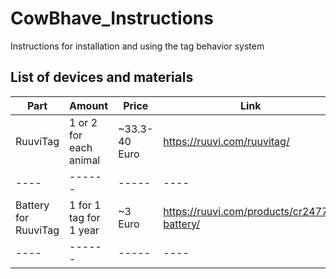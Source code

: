 # CowBhave_Instructions
Instructions for installation and using the tag behavior system

## List of devices and materials
|Part|Amount|Price|Link|
|----|------|-----|----|
|RuuviTag| 1 or 2 for each animal | ~33.3-40 Euro |https://ruuvi.com/ruuvitag/|
|----|------|-----|----|
|Battery for RuuviTag| 1 for 1 tag for 1 year | ~3 Euro |https://ruuvi.com/products/cr2477t-battery/|
|----|------|-----|----|
